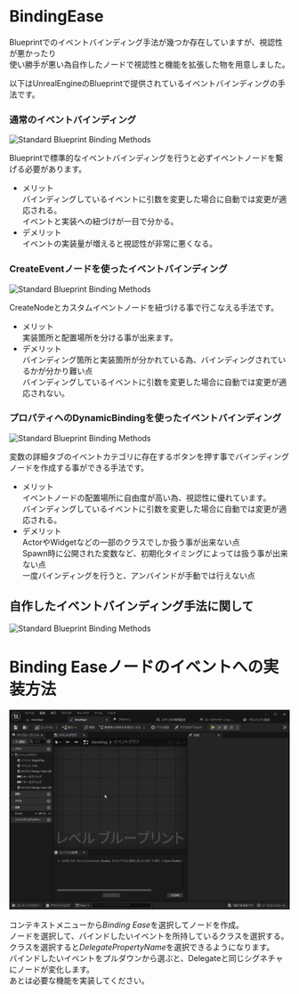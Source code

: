 # BindingEase

Blueprintでのイベントバインディング手法が幾つか存在していますが、視認性が悪かったり  
使い勝手が悪い為自作したノードで視認性と機能を拡張した物を用意しました。

以下はUnrealEngineのBlueprintで提供されているイベントバインディングの手法です。

### 通常のイベントバインディング

![Standard Blueprint Binding Methods](https://media.githubusercontent.com/media/laycnc/UnrealBindingEase/image/Doc/Image/StandardBlueprintBindingMethods.png "Standard Blueprint Binding Methods")

Blueprintで標準的なイベントバインディングを行うと必ずイベントノードを繋げる必要があります。  

* メリット    
バインディングしているイベントに引数を変更した場合に自動では変更が適応される。  
イベントと実装への紐づけが一目で分かる。  
* デメリット  
イベントの実装量が増えると視認性が非常に悪くなる。  

### CreateEventノードを使ったイベントバインディング

![Standard Blueprint Binding Methods](https://media.githubusercontent.com/media/laycnc/UnrealBindingEase/image/Doc/Image/CreateEventNodeMethod.png "Standard Blueprint Binding Methods")

CreateNodeとカスタムイベントノードを紐づける事で行こなえる手法です。  

* メリット  
実装箇所と配置場所を分ける事が出来ます。  
* デメリット  
バインディング箇所と実装箇所が分かれている為、バインディングされているかが分かり難い点  
バインディングしているイベントに引数を変更した場合に自動では変更が適応されない。  

### プロパティへのDynamicBindingを使ったイベントバインディング

![Standard Blueprint Binding Methods](https://media.githubusercontent.com/media/laycnc/UnrealBindingEase/image/Doc/Image/DynamicBindingMethod.png "Standard Blueprint Binding Methods")

変数の詳細タブのイベントカテゴリに存在するボタンを押す事でバインディングノードを作成する事ができる手法です。  

* メリット  
イベントノードの配置場所に自由度が高い為、視認性に優れています。  
バインディングしているイベントに引数を変更した場合に自動では変更が適応される。  
* デメリット  
ActorやWidgetなどの一部のクラスでしか扱う事が出来ない点  
Spawn時に公開された変数など、初期化タイミングによっては扱う事が出来ない点  
一度バインディングを行うと、アンバインドが手動では行えない点  



## 自作したイベントバインディング手法に関して

![Standard Blueprint Binding Methods](https://media.githubusercontent.com/media/laycnc/UnrealBindingEase/image/Doc/Image/BindingEaseMethod.png "Standard Blueprint Binding Methods")




# Binding Easeノードのイベントへの実装方法  

![Standard Blueprint Binding Methods](https://raw.githubusercontent.com/laycnc/UnrealBindingEase/image/Doc/Image/BindingEase.gif "Standard Blueprint Binding Methods")

コンテキストメニューから*Binding Ease*を選択してノードを作成。  
ノードを選択して、バインドしたいイベントを所持しているクラスを選択する。  
クラスを選択すると*DelegatePropertyName*を選択できるようになります。  
バインドしたいイベントをプルダウンから選ぶと、Delegateと同じシグネチャにノードが変化します。  
あとは必要な機能を実装してください。  